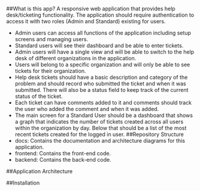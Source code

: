 ##What is this app?
A responsive web application that provides help desk/ticketing functionality.
The application should require authentication to access it with two roles (Admin and Standard)
existing for users. 
* Admin users can access all functions of the application including setup screens and managing users. 
* Standard users will see their dashboard and be able to enter tickets.
* Admin users will have a single view and will be able to switch to the help desk of different organizations in the application.
* Users will belong to a specific organization and will only be able to see tickets for their organization.
* Help desk tickets should have a basic description and category of the problem and should record who submitted the ticket
and when it was submitted. There will also be a status field to keep track of the current status of the ticket. 
* Each ticket can have comments added to it and comments should track the user who added the comment and when it was added.
* The main screen for a Standard User should be a dashboard that shows a graph that indicates the number of tickets created across all users within the organization by day. Below that should be a list of the most recent tickets created for the logged in user.
##Repository Structure
* docs: Contains the documentation and architecture diagrams for this application.
* frontend: Contains the front-end code.
* backend: Contains the back-end code.

##Application Architecture

##Installation